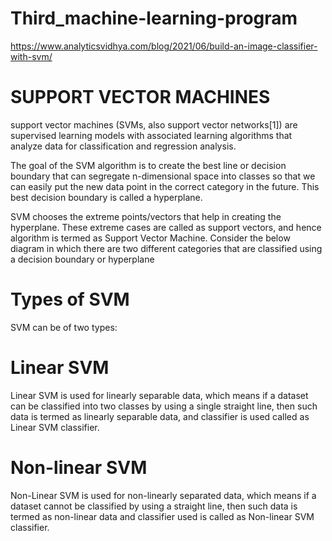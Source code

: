 # Third_machine-learning-program
https://www.analyticsvidhya.com/blog/2021/06/build-an-image-classifier-with-svm/


# SUPPORT VECTOR MACHINES
support vector machines (SVMs, also support vector networks[1]) are supervised learning models with associated learning algorithms that analyze data for classification and regression analysis.

The goal of the SVM algorithm is to create the best line or decision boundary that can segregate n-dimensional space into classes so that we can easily put the new data point in the correct category in the future. This best decision boundary is called a hyperplane.

SVM chooses the extreme points/vectors that help in creating the hyperplane. These extreme cases are called as support vectors, and hence algorithm is termed as Support Vector Machine. Consider the below diagram in which there are two different categories that are classified using a decision boundary or hyperplane

# Types of SVM
SVM can be of two types:

# Linear SVM
Linear SVM is used for linearly separable data, which means if a dataset can be classified into two classes by using a single straight line, then such data is termed as linearly separable data, and classifier is used called as Linear SVM classifier.

# Non-linear SVM
Non-Linear SVM is used for non-linearly separated data, which means if a dataset cannot be classified by using a straight line, then such data is termed as non-linear data and classifier used is called as Non-linear SVM classifier.
